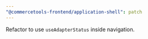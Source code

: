 ```yaml
---
"@commercetools-frontend/application-shell": patch
---
```


Refactor to use `useAdapterStatus` inside navigation.
